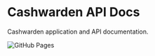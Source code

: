 # Cashwarden API Docs

Cashwarden application and API documentation.

![GitHub Pages](https://github.com/cashwarden/docs/workflows/Go/badge.svg)
